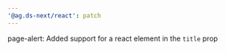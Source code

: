 ```yaml
---
'@ag.ds-next/react': patch
---
```


page-alert: Added support for a react element in the `title` prop
